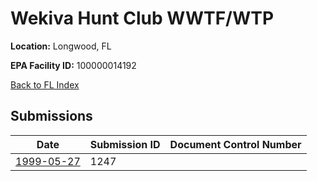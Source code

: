 # Wekiva Hunt Club WWTF/WTP

**Location:** Longwood, FL

**EPA Facility ID:** 100000014192

[Back to FL Index](../../index.md)

## Submissions

| Date | Submission ID | Document Control Number |
|------|--------------|-------------------------|
| [1999-05-27](submissions/1247.md) | 1247 |  |
